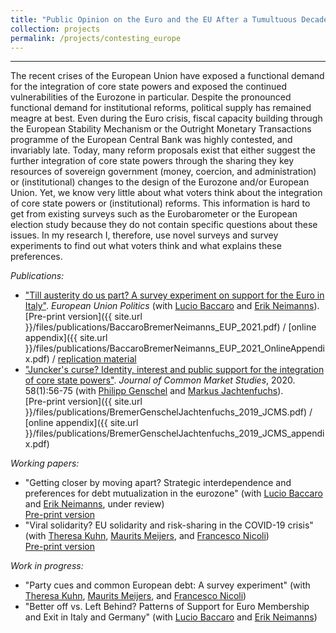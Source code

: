 ```yaml
---
title: "Public Opinion on the Euro and the EU After a Tumultuous Decade"
collection: projects
permalink: /projects/contesting_europe
---
```


------

The recent crises of the European Union have exposed a functional demand for the integration of core state powers and exposed the continued vulnerabilities of the Eurozone in particular. Despite the pronounced functional demand for institutional reforms, political supply has remained meagre at best. Even during the Euro crisis, fiscal capacity building through the European Stability Mechanism or the Outright Monetary Transactions programme of the European Central Bank was highly contested, and invariably late. Today, many reform proposals exist that either suggest the further integration of core state powers through the sharing they key resources of sovereign government (money, coercion, and administration) or (institutional) changes to the design of the Eurozone and/or European Union. Yet, we know very little about what voters think about the integration of core state powers or (institutional) reforms. This information is hard to get from existing surveys such as the Eurobarometer or the European election study because they do not contain specific questions about these issues. In my research I, therefore, use novel surveys and survey experiments to find out what voters think and what explains these preferences.

*Publications:*

* ["Till austerity do us part? A survey experiment on support for the Euro in Italy"](https://journals.sagepub.com/doi/full/10.1177/14651165211004772). *European Union Politics* (with [Lucio Baccaro](http://www.mpifg.de/people/lb/index_en.asp) and [Erik Neimanns](https://www.mpifg.de/forschung/wissdetails_en.asp?MitarbID=885)). <br/>
[Pre-print version]({{ site.url }}/files/publications/BaccaroBremerNeimanns_EUP_2021.pdf) / [online appendix]({{ site.url }}/files/publications/BaccaroBremerNeimanns_EUP_2021_OnlineAppendix.pdf) / [replication material]()
* ["Juncker's curse? Identity, interest and public support for the integration of core state powers"](https://doi.org/10.1111/jcms.12980). *Journal of Common Market Studies*, 2020. 58(1):56-75 (with [Philipp Genschel](https://www.eui.eu/DepartmentsAndCentres/PoliticalAndSocialSciences/People/Professors/Genschel) and [Markus Jachtenfuchs](https://www.hertie-school.org/en/research/faculty-and-researchers/profile/person/jachtenfuchs/)).<br/>
[Pre-print version]({{ site.url }}/files/publications/BremerGenschelJachtenfuchs_2019_JCMS.pdf) / [online appendix]({{ site.url }}/files/publications/BremerGenschelJachtenfuchs_2019_JCMS_appendix.pdf)

*Working papers:*

* "Getting closer by moving apart? Strategic interdependence and preferences for debt mutualization in the eurozone" (with [Lucio Baccaro](http://www.mpifg.de/people/lb/index_en.asp) and [Erik Neimanns](https://www.mpifg.de/forschung/wissdetails_en.asp?MitarbID=885), under review)<br/>
[Pre-print version](https://osf.io/preprints/socarxiv/atg8p/)
* "Viral solidarity? EU solidarity and risk-sharing in the COVID-19 crisis" (with [Theresa Kuhn](https://theresakuhn.eu/), [Maurits Meijers](http://maurits-meijers.eu/), and [Francesco Nicoli](https://francesconicoli.wordpress.com/))<br/>
[Pre-print version](https://osf.io/preprints/socarxiv/82cyw/)

*Work in progress:*

* "Party cues and common European debt: A survey experiment" (with [Theresa Kuhn](https://theresakuhn.eu/), [Maurits Meijers](http://maurits-meijers.eu/), and [Francesco Nicoli](https://francesconicoli.wordpress.com/))
* "Better off vs. Left Behind? Patterns of Support for Euro Membership and Exit in Italy and Germany" (with [Lucio Baccaro](http://www.mpifg.de/people/lb/index_en.asp) and [Erik Neimanns](https://www.mpifg.de/forschung/wissdetails_en.asp?MitarbID=885))

